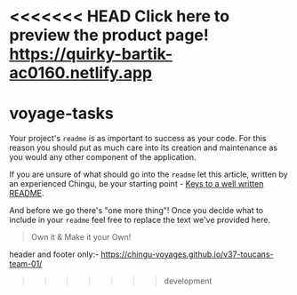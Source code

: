 <<<<<<< HEAD
Click here to preview the product page!
https://quirky-bartik-ac0160.netlify.app
=======
# voyage-tasks

Your project's `readme` is as important to success as your code. For 
this reason you should put as much care into its creation and maintenance
as you would any other component of the application.

If you are unsure of what should go into the `readme` let this article,
written by an experienced Chingu, be your starting point - 
[Keys to a well written README](https://tinyurl.com/yk3wubft).

And before we go there's "one more thing"! Once you decide what to include
in your `readme` feel free to replace the text we've provided here.

> Own it & Make it your Own!

header and footer only:- https://chingu-voyages.github.io/v37-toucans-team-01/
>>>>>>> development
